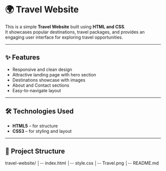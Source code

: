 # 🌍 Travel Website

This is a simple **Travel Website** built using **HTML and CSS**.  
It showcases popular destinations, travel packages, and provides an engaging user interface for exploring travel opportunities.

---

## ✨ Features
- Responsive and clean design
- Attractive landing page with hero section
- Destinations showcase with images
- About and Contact sections
- Easy-to-navigate layout

---

## 🛠️ Technologies Used
- **HTML5** – for structure
- **CSS3** – for styling and layout

---

## 📂 Project Structure
travel-website/
│-- index.html
│-- style.css
│-- Travel.png
│-- README.md
